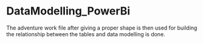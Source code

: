 # DataModelling_PowerBi
The adventure work file after giving a proper shape is then used for building the relationship between the tables and data modelling is done.
